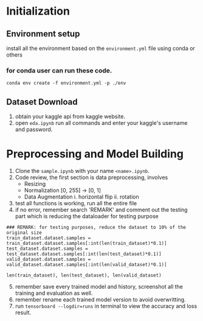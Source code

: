 # Initialization

## Environment setup
install all the environment based on the ```environment.yml``` file using conda or others

### for conda user can run these code.
```
conda env create -f environment.yml -p ./env
```

## Dataset Download
1. obtain your kaggle api from kaggle website.
2. open ```eda.ipynb``` run all commands and enter your kaggle's username and password.

# Preprocessing and Model Building
1. Clone the ```sample.ipynb``` with your name ```<name>.ipynb```.
2. Code review, the first section is data preprocessing, involves
    - Resizing
    - Normalization [0, 255] -> [0, 1]
    - Data Augmentation
        i. horizontal flip
        ii. rotation
3. test all functions is working, run all the entire file
4. if no error, remember search 'REMARK' and comment out the testing part which is reducing the dataloader for testing purpose
```
### REMARK: for testing purposes, reduce the dataset to 10% of the original size
train_dataset.dataset.samples = train_dataset.dataset.samples[:int(len(train_dataset)*0.1)]
test_dataset.dataset.samples = test_dataset.dataset.samples[:int(len(test_dataset)*0.1)]
valid_dataset.dataset.samples = valid_dataset.dataset.samples[:int(len(valid_dataset)*0.1)]

len(train_dataset), len(test_dataset), len(valid_dataset)
```
5. remember save every trained model and history, screenshot all the training and evaluation as well.
6. remember rename each trained model version to avoid overwritting.
7. run ```tensorboard --logdir=runs``` in terminal to view the accuracy and loss result.



